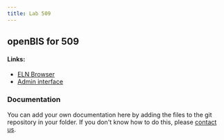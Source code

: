 ```yaml
---
title: Lab 509
---
```


## openBIS for 509

#### Links:
- [ELN Browser](https://openbis-empa-lab509.ethz.ch/)
- [Admin interface](https://openbis-empa-lab509.ethz.ch/openbis/webapp/openbis-ng-ui)

### Documentation

You can add your own documentation here by adding the files to the git repository in your folder.
If you don't know how to do this, please [contact us](/rdm/openbis/support).
